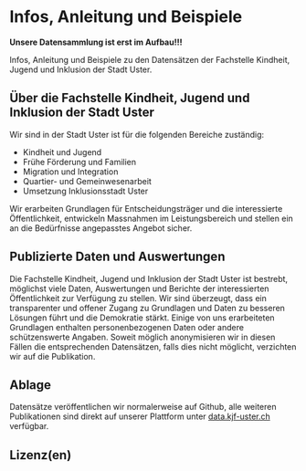 # Infos, Anleitung und Beispiele

**Unsere Datensammlung ist erst im Aufbau!!!**

Infos, Anleitung und Beispiele zu den Datensätzen der Fachstelle Kindheit, Jugend und Inklusion der Stadt Uster.

## Über die Fachstelle Kindheit, Jugend und Inklusion der Stadt Uster

Wir sind in der Stadt Uster ist für die folgenden Bereiche zuständig:
- Kindheit und Jugend
- Frühe Förderung und Familien
- Migration und Integration
- Quartier- und Gemeinwesenarbeit
- Umsetzung Inklusionsstadt Uster

Wir erarbeiten Grundlagen für Entscheidungsträger und die interessierte Öffentlichkeit, entwickeln Massnahmen im Leistungsbereich und stellen ein an die Bedürfnisse angepasstes Angebot sicher.

## Publizierte Daten und Auswertungen
Die Fachstelle Kindheit, Jugend und Inklusion der Stadt Uster ist bestrebt, möglichst viele Daten, Auswertungen und Berichte der interessierten Öffentlichkeit zur Verfügung zu stellen. Wir sind überzeugt, dass ein transparenter und offener Zugang zu Grundlagen und Daten zu besseren Lösungen führt und die Demokratie stärkt. Einige von uns erarbeiteten Grundlagen enthalten personenbezogenen Daten oder andere schützenswerte Angaben. Soweit möglich anonymisieren wir in diesen Fällen die entsprechenden Datensätzen, falls dies nicht möglicht, verzichten wir auf die Publikation.

## Ablage
Datensätze veröffentlichen wir normalerweise auf Github, alle weiteren Publikationen sind direkt auf unserer Plattform unter [data.kjf-uster.ch](https://data.kjf-uster.ch) verfügbar.

## Lizenz(en)
